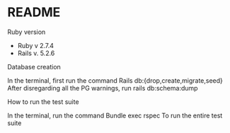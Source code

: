 # README


Ruby version
* Ruby v 2.7.4
* Rails v. 5.2.6

Database creation

In the terminal, first run the command
Rails db:{drop,create,migrate,seed}
After disregarding all the PG warnings, run 
rails db:schema:dump

How to run the test suite

In the terminal, run the command
Bundle exec rspec
To run the entire test suite
